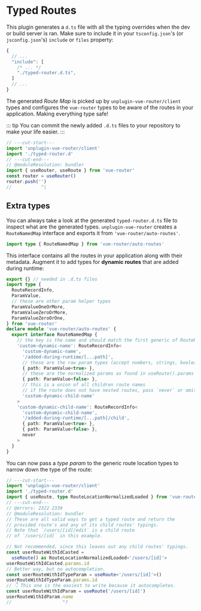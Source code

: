 # Typed Routes

This plugin generates a `d.ts` file with all the typing overrides when the dev or build server is ran. Make sure to include it in your `tsconfig.json`'s (or `jsconfig.json`'s) `include` or `files` property:

```js
{
  // ...
  "include": [
    /* ... */
    "./typed-router.d.ts",
  ]
  // ...
}
```

The generated _Route Map_ is picked up by `unplugin-vue-router/client` types and configures the `vue-router` types to be aware of the routes in your application. Making everything type safe!

::: tip
You can commit the newly added `.d.ts` files to your repository to make your life easier.
:::

```ts twoslash
// ---cut-start---
import 'unplugin-vue-router/client'
import './typed-router.d'
// ---cut-end---
// @moduleResolution: bundler
import { useRouter, useRoute } from 'vue-router'
const router = useRouter()
router.push('')
//           ^|
```

## Extra types

You can always take a look at the generated `typed-router.d.ts` file to inspect what are the generated types. `unplugin-vue-router` creates a `RouteNamedMap` interface and exports it from `'vue-router/auto-routes'`.

```ts
import type { RouteNamedMap } from 'vue-router/auto-routes'
```

This interface contains all the routes in your application along with their metadata. Augment it to add types for **dynamic routes** that are added during runtime:

```ts
export {} // needed in .d.ts files
import type {
  RouteRecordInfo,
  ParamValue,
  // these are other param helper types
  ParamValueOneOrMore,
  ParamValueZeroOrMore,
  ParamValueZeroOrOne,
} from 'vue-router'
declare module 'vue-router/auto-routes' {
  export interface RouteNamedMap {
    // the key is the name and should match the first generic of RouteRecordInfo
    'custom-dynamic-name': RouteRecordInfo<
      'custom-dynamic-name',
      '/added-during-runtime/[...path]',
      // these are the raw param types (accept numbers, strings, booleans, etc)
      { path: ParamValue<true> },
      // these are the normalized params as found in useRoute().params
      { path: ParamValue<false> },
      // this is a union of all children route names
      // if the route does not have nested routes, pass `never` or omit this generic entirely
      'custom-dynamic-child-name'
    >
    'custom-dynamic-child-name': RouteRecordInfo<
      'custom-dynamic-child-name',
      '/added-during-runtime/[...path]/child',
      { path: ParamValue<true> },
      { path: ParamValue<false> },
      never
    >
  }
}
```

You can now pass a _type param_ to the generic route location types to narrow down the type of the route:

```ts twoslash
// ---cut-start---
import 'unplugin-vue-router/client'
import './typed-router.d'
import { useRoute, type RouteLocationNormalizedLoaded } from 'vue-router'
// ---cut-end---
// @errors: 2322 2339
// @moduleResolution: bundler
// These are all valid ways to get a typed route and return the
// provided route's and any of its child routes' typings.
// Note that `/users/[id]/edit` is a child route
// of `/users/[id]` in this example.

// Not recommended, since this leaves out any child routes' typings.
const userRouteWithIdCasted =
  useRoute() as RouteLocationNormalizedLoaded<'/users/[id]'>
userRouteWithIdCasted.params.id
// Better way, but no autocompletion.
const userRouteWithIdTypeParam = useRoute<'/users/[id]'>()
userRouteWithIdTypeParam.params.id
// 👇 This one is the easiest to write because it autocompletes.
const userRouteWithIdParam = useRoute('/users/[id]')
userRouteWithIdParam.name
//                   ^?
```
